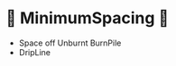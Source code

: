 # 👣 MinimumSpacing 👣

- Space off Unburnt BurnPile
- DripLine

<!-- @include: /../Placeholder_RouteProfile.md -->